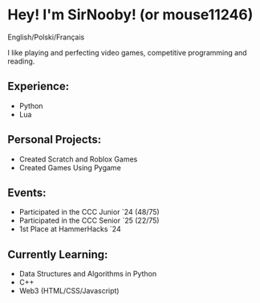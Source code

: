 # Hey! I'm SirNooby! (or mouse11246)
English/Polski/Français

I like playing and perfecting video games, competitive programming and reading.
## Experience:
* Python
* Lua

## Personal Projects:
* Created Scratch and Roblox Games
* Created Games Using Pygame

## Events:
* Participated in the CCC Junior `24 (48/75)
* Participated in the CCC Senior `25 (22/75)
* 1st Place at HammerHacks `24

## Currently Learning:
* Data Structures and Algorithms in Python
* C++
* Web3 (HTML/CSS/Javascript)
